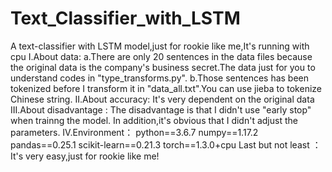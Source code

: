 # Text_Classifier_with_LSTM
A text-classifier with LSTM model,just for rookie like me,It's running with cpu
I.About data: 
    a.There are only 20 sentences in the data files because the original data is the company's business secret.The data just for you to         understand codes in "type_transforms.py".
    b.Those sentences has been tokenized before I transform it in "data_all.txt".You can use jieba to tokenize Chinese string.
II.About accuracy: It's very dependent on the original data
III.About disadvantage : The disadvantage is that I didn't use "early stop" when trainng the model. In addition,it's obvious that I didn't adjust the parameters.
IV.Environment：
    python==3.6.7
    numpy==1.17.2
    pandas==0.25.1
    scikit-learn==0.21.3
    torch==1.3.0+cpu
Last but not least ：It's very easy,just for rookie like me!
